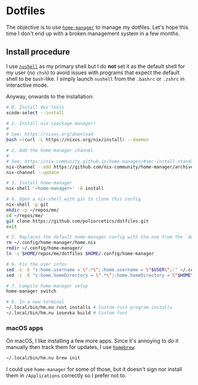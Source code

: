 # Dotfiles

The objective is to use [`home-manager`](https://nix-community.github.io/home-manager/index.xhtml) to manage my dotfiles. Let's hope this time I don't end up with a broken management system in a few months.

## Install procedure

I use [`nushell`](https://www.nushell.sh/) as my primary shell but I do **not** set it as the default shell for my user (no `chsh`) to avoid issues with programs that expect the default shell to be `bash`-like. I simply launch `nushell` from the `.bashrc` or `.zshrc` in interactive mode.

Anyway, onwards to the installation:

```sh
# 0. Install dev tools
xcode-select --install

# 1. Install nix (package manager)
#
# See: https://nixos.org/download
bash <(curl -L https://nixos.org/nix/install) --daemon

# 2. Add the home-manager channel
#
# See: https://nix-community.github.io/home-manager/#sec-install-standalone
nix-channel --add https://github.com/nix-community/home-manager/archive/master.tar.gz home-manager
nix-channel --update

# 3. Install home-manager
nix-shell '<home-manager>' -A install

# 4. Open a nix-shell with git to clone this config
nix-shell -p git
mkdir -p ~/repos/me/
cd ~/repos/me/
git clone https://github.com/poliorcetics/dotfiles.git
exit

# 5. Replaces the default home-manager config with the one from the `dotfiles` repository
rm ~/.config/home-manager/home.nix
rmdir ~/.config/home-manager/
ln -s $HOME/repos/me/dotfiles $HOME/.config/home-manager

# 6. Fix the user infos
sed -i -E "s:home.username = \".*\";:home.username = \"$USER\";:" ~/.config/home-manager
sed -i -E "s:home.homeDirectory = \".*\";:home.homeDirectory = \"$HOME\";:" ~/.config/home-manager

# 7. Compile home-manager setup
home-manager switch

# 8. In a new terminal
~/.local/bin/hm.nu rust installs # Custom rust program installs
~/.local/bin/hm.nu iosevka build # Custom font
```

### macOS apps

On macOS, I like installing a few more apps. Since it's annoying to do it manually then track them for updates, I use [`homebrew`](https://brew.sh/):

```sh
~/.local/bin/hm.nu brew init
```

I could use `home-manager` for some of those, but it doesn't sign nor install them in `/Applications` correctly so I prefer not to.
